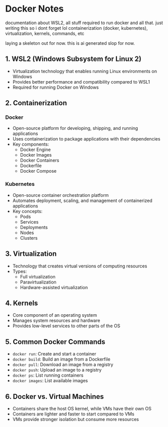 # Docker Notes

documentation about WSL2, all stuff required to run docker and all that. just writing this so i dont forget lol
containerization (docker, kubernetes), virtualization, kernels, commands, etc

laying a skeleton out for now. this is ai generated slop for now.

## 1. WSL2 (Windows Subsystem for Linux 2)

- Virtualization technology that enables running Linux environments on Windows
- Provides better performance and compatibility compared to WSL1
- Required for running Docker on Windows

## 2. Containerization

### Docker

- Open-source platform for developing, shipping, and running applications
- Uses containerization to package applications with their dependencies
- Key components:
  - Docker Engine
  - Docker Images
  - Docker Containers
  - Dockerfile
  - Docker Compose

### Kubernetes

- Open-source container orchestration platform
- Automates deployment, scaling, and management of containerized applications
- Key concepts:
  - Pods
  - Services
  - Deployments
  - Nodes
  - Clusters

## 3. Virtualization

- Technology that creates virtual versions of computing resources
- Types:
  - Full virtualization
  - Paravirtualization
  - Hardware-assisted virtualization

## 4. Kernels

- Core component of an operating system
- Manages system resources and hardware
- Provides low-level services to other parts of the OS

## 5. Common Docker Commands

- `docker run`: Create and start a container
- `docker build`: Build an image from a Dockerfile
- `docker pull`: Download an image from a registry
- `docker push`: Upload an image to a registry
- `docker ps`: List running containers
- `docker images`: List available images

## 6. Docker vs. Virtual Machines

- Containers share the host OS kernel, while VMs have their own OS
- Containers are lighter and faster to start compared to VMs
- VMs provide stronger isolation but consume more resources
